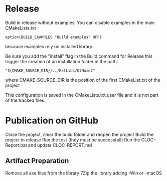 
# Release
Build in release without examples. You can disable examples in the main CMakeLists.txt

    option(BUILD_EXAMPLES "Build examples" OFF)

because examples rely on installed library.

Be sure you add the  "install" flag in the Build command for Release
this trigger the creation of an installation folder in the path:

    "${CMAKE_SOURCE_DIR}/../ExtLibs/QtNoid2"
    
where CMAKE_SOURCE_DIR is the position of the first CMakeList.txt of the project

This configuration is saved in the CMakeLists.txt.user file and it is not part of the 
tracked files.



# Publication on GitHub
Close the project, clear the build folder and reopen the project
Build the project in release
Run the test (they must be successfull)
Run the CLOC-Report.bat and update CLOC-REPORT.md
## Artifact Preparation
Remove all exe files from the library
7Zip the library adding -Win or -macOS

